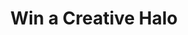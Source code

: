 ﻿---
layout: competition-style-01

merchant-uuid: m-5415be1c-1ebf-4d28-aea4-ae37afa895ba
campaign-uuid: c-b8c020bd-46cb-46ac-8c21-9cb6ba1b6ad4
disable-form: false

title: "Win a Creative Halo"
hero-header: "Win a Creative Halo"
hero-subheader: ""
terms-confirmation: >
    I agree to the competition T&amp;C and to create an account at Corriere.it

logo-left-href: "https://uk.creative.com"
logo-left-image: "creative-logo.jpg"
logo-left-title: "Creative Logo"

logo-right-href: "https://www.corriere.it"
logo-right-image: "corriere-logo.png"
logo-right-title: "Corriere Logo"

section1-content: >
  <p>There are so many Bluetooth speakers nowadays, hard for any to stand out. Except for the new Creative Halo whose sleek design is definitely worth a look.</p>
  <p>The visual effects are the primary attraction but that is just the beginning. Unique Multi-Material Design, 16.8 Million colours, Xpectra Lightshow, 8 Hours Battery Life... as some of its numerous features. </p>

section2-content: >
  <p>Great portability and great sound quality. This new speaker sounds as good as it looks! Heavenly, right?</p>
  <p>Don't miss out the opportunity of winning one the brand new Creative products: The new Halo Bluetooth Speaker. Check it out now, this could be the perfect fit for you or your loved ones.</p>

entry-title: Win a Creative Halo

entry-content: >
  <p>Liking the brand new looks of the new Creative Halo? You could win the brand new Halo Bluetooth Speaker with Creative by entering the form below.</p>
  <p> Enter the draw to win by completing the form below before 23.59pm on 23/04/2018.</p>
---

